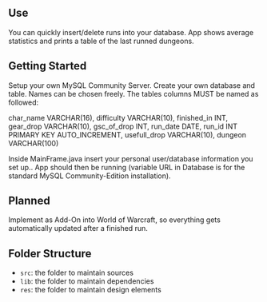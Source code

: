 ## Use
You can quickly insert/delete runs into your database. App shows average statistics and prints a table of the last runned dungeons.

## Getting Started

Setup your own MySQL Community Server. Create your own database and table. Names can be chosen freely.
The tables columns MUST be named as followed:

char_name VARCHAR(16),
difficulty VARCHAR(10),
finished_in INT,
gear_drop VARCHAR(10),
gsc_of_drop INT,
run_date DATE,
run_id INT PRIMARY KEY AUTO_INCREMENT,
usefull_drop VARCHAR(10),
dungeon VARCHAR(100)

Inside MainFrame.java insert your personal user/database information you set up..
App should then be running (variable URL in Database is for the standard MySQL Community-Edition installation).

## Planned
Implement as Add-On into World of Warcraft, so everything gets automatically updated after a finished run.

## Folder Structure
- `src`: the folder to maintain sources
- `lib`: the folder to maintain dependencies
- `res`: the folder to maintain design elements
